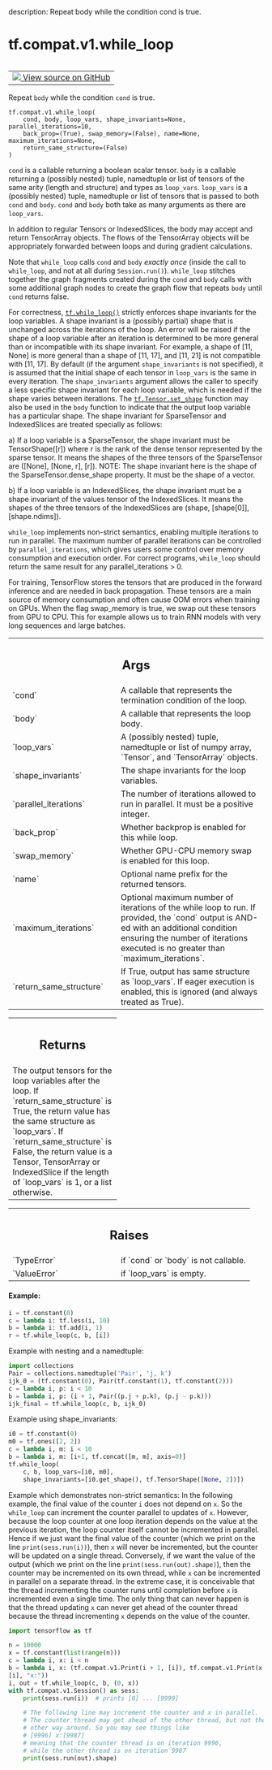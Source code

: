 description: Repeat body while the condition cond is true.

<div itemscope itemtype="http://developers.google.com/ReferenceObject">
<meta itemprop="name" content="tf.compat.v1.while_loop" />
<meta itemprop="path" content="Stable" />
</div>

# tf.compat.v1.while_loop

<!-- Insert buttons and diff -->

<table class="tfo-notebook-buttons tfo-api nocontent" align="left">
<td>
  <a target="_blank" href="https://github.com/tensorflow/tensorflow/blob/r2.2/tensorflow/python/ops/control_flow_ops.py#L2495-L2770">
    <img src="https://www.tensorflow.org/images/GitHub-Mark-32px.png" />
    View source on GitHub
  </a>
</td>
</table>



Repeat `body` while the condition `cond` is true.

<pre class="devsite-click-to-copy prettyprint lang-py tfo-signature-link">
<code>tf.compat.v1.while_loop(
    cond, body, loop_vars, shape_invariants=None, parallel_iterations=10,
    back_prop=(True), swap_memory=(False), name=None, maximum_iterations=None,
    return_same_structure=(False)
)
</code></pre>



<!-- Placeholder for "Used in" -->

`cond` is a callable returning a boolean scalar tensor. `body` is a callable
returning a (possibly nested) tuple, namedtuple or list of tensors of the same
arity (length and structure) and types as `loop_vars`. `loop_vars` is a
(possibly nested) tuple, namedtuple or list of tensors that is passed to both
`cond` and `body`. `cond` and `body` both take as many arguments as there are
`loop_vars`.

In addition to regular Tensors or IndexedSlices, the body may accept and
return TensorArray objects.  The flows of the TensorArray objects will
be appropriately forwarded between loops and during gradient calculations.

Note that `while_loop` calls `cond` and `body` *exactly once* (inside the
call to `while_loop`, and not at all during `Session.run()`). `while_loop`
stitches together the graph fragments created during the `cond` and `body`
calls with some additional graph nodes to create the graph flow that
repeats `body` until `cond` returns false.

For correctness, <a href="../../../tf/while_loop.md"><code>tf.while_loop()</code></a> strictly enforces shape invariants for
the loop variables. A shape invariant is a (possibly partial) shape that
is unchanged across the iterations of the loop. An error will be raised
if the shape of a loop variable after an iteration is determined to be more
general than or incompatible with its shape invariant. For example, a shape
of [11, None] is more general than a shape of [11, 17], and [11, 21] is not
compatible with [11, 17]. By default (if the argument `shape_invariants` is
not specified), it is assumed that the initial shape of each tensor in
`loop_vars` is the same in every iteration. The `shape_invariants` argument
allows the caller to specify a less specific shape invariant for each loop
variable, which is needed if the shape varies between iterations. The
<a href="../../../tf/Tensor.md#set_shape"><code>tf.Tensor.set_shape</code></a>
function may also be used in the `body` function to indicate that
the output loop variable has a particular shape. The shape invariant for
SparseTensor and IndexedSlices are treated specially as follows:

a) If a loop variable is a SparseTensor, the shape invariant must be
TensorShape([r]) where r is the rank of the dense tensor represented
by the sparse tensor. It means the shapes of the three tensors of the
SparseTensor are ([None], [None, r], [r]). NOTE: The shape invariant here
is the shape of the SparseTensor.dense_shape property. It must be the shape of
a vector.

b) If a loop variable is an IndexedSlices, the shape invariant must be
a shape invariant of the values tensor of the IndexedSlices. It means
the shapes of the three tensors of the IndexedSlices are (shape, [shape[0]],
[shape.ndims]).

`while_loop` implements non-strict semantics, enabling multiple iterations
to run in parallel. The maximum number of parallel iterations can be
controlled by `parallel_iterations`, which gives users some control over
memory consumption and execution order. For correct programs, `while_loop`
should return the same result for any parallel_iterations > 0.

For training, TensorFlow stores the tensors that are produced in the
forward inference and are needed in back propagation. These tensors are a
main source of memory consumption and often cause OOM errors when training
on GPUs. When the flag swap_memory is true, we swap out these tensors from
GPU to CPU. This for example allows us to train RNN models with very long
sequences and large batches.

<!-- Tabular view -->
 <table class="responsive fixed orange">
<colgroup><col width="214px"><col></colgroup>
<tr><th colspan="2"><h2 class="add-link">Args</h2></th></tr>

<tr>
<td>
`cond`
</td>
<td>
A callable that represents the termination condition of the loop.
</td>
</tr><tr>
<td>
`body`
</td>
<td>
A callable that represents the loop body.
</td>
</tr><tr>
<td>
`loop_vars`
</td>
<td>
A (possibly nested) tuple, namedtuple or list of numpy array,
`Tensor`, and `TensorArray` objects.
</td>
</tr><tr>
<td>
`shape_invariants`
</td>
<td>
The shape invariants for the loop variables.
</td>
</tr><tr>
<td>
`parallel_iterations`
</td>
<td>
The number of iterations allowed to run in parallel. It
must be a positive integer.
</td>
</tr><tr>
<td>
`back_prop`
</td>
<td>
Whether backprop is enabled for this while loop.
</td>
</tr><tr>
<td>
`swap_memory`
</td>
<td>
Whether GPU-CPU memory swap is enabled for this loop.
</td>
</tr><tr>
<td>
`name`
</td>
<td>
Optional name prefix for the returned tensors.
</td>
</tr><tr>
<td>
`maximum_iterations`
</td>
<td>
Optional maximum number of iterations of the while loop
to run.  If provided, the `cond` output is AND-ed with an additional
condition ensuring the number of iterations executed is no greater than
`maximum_iterations`.
</td>
</tr><tr>
<td>
`return_same_structure`
</td>
<td>
If True, output has same structure as `loop_vars`. If
eager execution is enabled, this is ignored (and always treated as True).
</td>
</tr>
</table>



<!-- Tabular view -->
 <table class="responsive fixed orange">
<colgroup><col width="214px"><col></colgroup>
<tr><th colspan="2"><h2 class="add-link">Returns</h2></th></tr>
<tr class="alt">
<td colspan="2">
The output tensors for the loop variables after the loop.
If `return_same_structure` is True, the return value has the same
structure as `loop_vars`.
If `return_same_structure` is False, the return value is a Tensor,
TensorArray or IndexedSlice if the length of `loop_vars` is 1, or a list
otherwise.
</td>
</tr>

</table>



<!-- Tabular view -->
 <table class="responsive fixed orange">
<colgroup><col width="214px"><col></colgroup>
<tr><th colspan="2"><h2 class="add-link">Raises</h2></th></tr>

<tr>
<td>
`TypeError`
</td>
<td>
if `cond` or `body` is not callable.
</td>
</tr><tr>
<td>
`ValueError`
</td>
<td>
if `loop_vars` is empty.
</td>
</tr>
</table>



#### Example:



```python
i = tf.constant(0)
c = lambda i: tf.less(i, 10)
b = lambda i: tf.add(i, 1)
r = tf.while_loop(c, b, [i])
```

Example with nesting and a namedtuple:

```python
import collections
Pair = collections.namedtuple('Pair', 'j, k')
ijk_0 = (tf.constant(0), Pair(tf.constant(1), tf.constant(2)))
c = lambda i, p: i < 10
b = lambda i, p: (i + 1, Pair((p.j + p.k), (p.j - p.k)))
ijk_final = tf.while_loop(c, b, ijk_0)
```

Example using shape_invariants:

```python
i0 = tf.constant(0)
m0 = tf.ones([2, 2])
c = lambda i, m: i < 10
b = lambda i, m: [i+1, tf.concat([m, m], axis=0)]
tf.while_loop(
    c, b, loop_vars=[i0, m0],
    shape_invariants=[i0.get_shape(), tf.TensorShape([None, 2])])
```

Example which demonstrates non-strict semantics: In the following
example, the final value of the counter `i` does not depend on `x`. So
the `while_loop` can increment the counter parallel to updates of `x`.
However, because the loop counter at one loop iteration depends
on the value at the previous iteration, the loop counter itself cannot
be incremented in parallel. Hence if we just want the final value of the
counter (which we print on the line `print(sess.run(i))`), then
`x` will never be incremented, but the counter will be updated on a
single thread. Conversely, if we want the value of the output (which we
print on the line `print(sess.run(out).shape)`), then the counter may be
incremented on its own thread, while `x` can be incremented in
parallel on a separate thread. In the extreme case, it is conceivable
that the thread incrementing the counter runs until completion before
`x` is incremented even a single time. The only thing that can never
happen is that the thread updating `x` can never get ahead of the
counter thread because the thread incrementing `x` depends on the value
of the counter.

```python
import tensorflow as tf

n = 10000
x = tf.constant(list(range(n)))
c = lambda i, x: i < n
b = lambda i, x: (tf.compat.v1.Print(i + 1, [i]), tf.compat.v1.Print(x + 1,
[i], "x:"))
i, out = tf.while_loop(c, b, (0, x))
with tf.compat.v1.Session() as sess:
    print(sess.run(i))  # prints [0] ... [9999]

    # The following line may increment the counter and x in parallel.
    # The counter thread may get ahead of the other thread, but not the
    # other way around. So you may see things like
    # [9996] x:[9987]
    # meaning that the counter thread is on iteration 9996,
    # while the other thread is on iteration 9987
    print(sess.run(out).shape)
```
